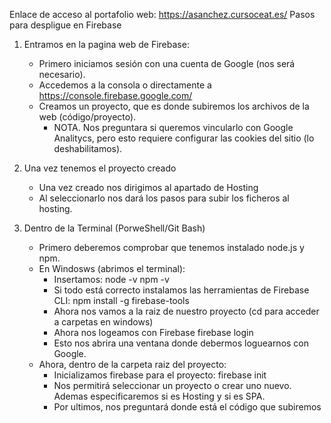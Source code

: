 Enlace de acceso al portafolio web: https://asanchez.cursoceat.es/
Pasos para despligue en Firebase
1. Entramos en la pagina web de Firebase:
    - Primero iniciamos sesión con una cuenta de Google (nos será necesario).
    - Accedemos a la consola o directamente a https://console.firebase.google.com/
    - Creamos un proyecto, que es donde subiremos los archivos de la web (código/proyecto).
        - NOTA. Nos preguntara si queremos vincularlo con Google Analitycs, pero esto requiere configurar las cookies del sitio (lo deshabilitamos).

2. Una vez tenemos el proyecto creado
    - Una vez creado nos dirigimos al apartado de Hosting
    - Al seleccionarlo nos dará los pasos para subir los ficheros al hosting.

3. Dentro de la Terminal (PorweShell/Git Bash)
    - Primero deberemos comprobar que tenemos instalado node.js y npm.
    - En Windosws (abrimos el terminal):
        - Insertamos:
            node -v
            npm -v
        - Si todo está correcto instalamos las herramientas de Firebase CLI:
            npm install -g firebase-tools
        - Ahora nos vamos a la raiz de nuestro proyecto (cd para acceder a carpetas en windows)
        - Ahora nos logeamos con Firebase
            firebase login
        - Esto nos abrira una ventana donde debermos loguearnos con Google.
    - Ahora, dentro de la carpeta raiz del proyecto:
        - Inicializamos firebase para el proyecto:
            firebase init
        - Nos permitirá seleccionar un proyecto o crear uno nuevo. Ademas especificaremos si es Hosting y si es SPA.
        - Por ultimos, nos preguntará donde está el código que subiremos